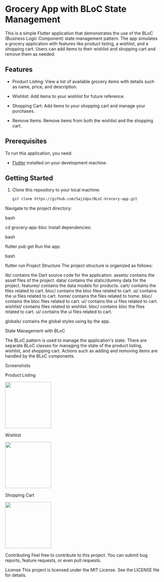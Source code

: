 # Grocery App with BLoC State Management

This is a simple Flutter application that demonstrates the use of the BLoC (Business Logic Component) state management pattern. The app simulates a grocery application with features like product listing, a wishlist, and a shopping cart. Users can add items to their wishlist and shopping cart and remove them as needed.

## Features

- Product Listing: View a list of available grocery items with details such as name, price, and description.

- Wishlist: Add items to your wishlist for future reference.

- Shopping Cart: Add items to your shopping cart and manage your purchases.

- Remove Items: Remove items from both the wishlist and the shopping cart.

## Prerequisites

To run this application, you need:

- [Flutter](https://flutter.dev/) installed on your development machine.

## Getting Started

1. Clone this repository to your local machine:

   ```bash
   git clone https://github.com/Sajidpv/BLoC-Grocery-app.git
   
Navigate to the project directory:

bash

cd grocery-app-bloc
Install dependencies:

bash

flutter pub get
Run the app:

bash

flutter run
Project Structure
The project structure is organized as follows:

lib/ contains the Dart source code for the application.
assets/ contains the asset files of the project.
data/ contains the static/dummy data for the project.
features/ contains the data models for products.
  cart/ contains the files related to cart.
     bloc/ contains the bloc files related to cart.
      ui/ contains the ui files related to cart.
  home/ contains the files related to home.
     bloc/ contains the bloc files related to cart.
      ui/ contains the ui files related to cart.
  wishlist/ contains files related to wishlist.
     bloc/ contains bloc the files related to cart.
      ui/ contains the ui files related to cart.

globals/ contains the global styles using by the app.

State Management with BLoC

The BLoC pattern is used to manage the application's state. There are separate BLoC classes for managing the state of the product listing, wishlist, and shopping cart. Actions such as adding and removing items are handled by the BLoC components.

Screenshots

Product Listing

<div style="display: flex; flex-wrap: wrap;">
  <img src="https://github.com/Sajidpv/BLoC-Grocery-app/assets/125041012/f4f9b85f-fc6c-4130-89b6-f1fdaff063a7" style="margin-right: 10px;" width="150" />
</div>


Wishlist

<div style="display: flex; flex-wrap: wrap;">
  <img src="https://github.com/Sajidpv/BLoC-Grocery-app/assets/125041012/852c05cb-0387-496c-98ad-848e6813f08c" style="margin-right: 10px;" width="150" />
</div>

Shopping Cart

<div style="display: flex; flex-wrap: wrap;">
  <img src="https://github.com/Sajidpv/BLoC-Grocery-app/assets/125041012/48ffdd45-94c0-4b73-97d4-9c6fec2f4dcf" style="margin-right: 10px;" width="150" />
</div>


Contributing
Feel free to contribute to this project. You can submit bug reports, feature requests, or even pull requests.

License
This project is licensed under the MIT License. See the LICENSE file for details.






